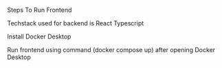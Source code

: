Steps To Run Frontend

Techstack used for backend is React Typescript

Install Docker Desktop

Run frontend using command (docker compose up) after opening Docker Desktop